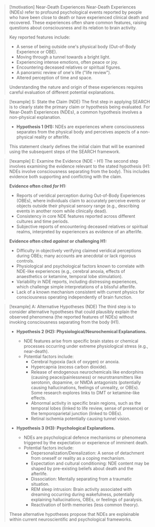 > [!motivation] Near-Death Experiences
> Near-Death Experiences (NDEs) refer to profound psychological events reported by people who have been close to death or have experienced clinical death and recovered. These experiences often share common features, raising questions about consciousness and its relation to brain activity.
>
> Key reported features include:
> - A sense of being outside one's physical body (Out-of-Body Experience or OBE).
> - Moving through a tunnel towards a bright light.
> - Experiencing intense emotions, often peace or joy.
> - Encountering deceased relatives or spiritual figures.
> - A panoramic review of one's life ("life review").
> - Altered perception of time and space.
>
> Understanding the nature and origin of these experiences requires careful evaluation of different potential explanations.

> [!example] S: State the Claim (NDE)
> The first step in applying SEARCH is to clearly state the primary claim or hypothesis being evaluated. For Near-Death Experiences (NDEs), a common hypothesis involves a non-physical explanation.
>
> * **Hypothesis 1 (H1):** NDEs are experiences where consciousness separates from the physical body and perceives aspects of a non-physical reality or afterlife.
>
> This statement clearly defines the initial claim that will be examined using the subsequent steps of the SEARCH framework.

> [!example] E: Examine the Evidence (NDE - H1)
> The second step involves examining the evidence relevant to the stated hypothesis (H1: NDEs involve consciousness separating from the body). This includes evidence both supporting and conflicting with the claim.
>
> **Evidence often cited *for* H1:**
> - Reports of veridical perception during Out-of-Body Experiences (OBEs), where individuals claim to accurately perceive events or objects outside their physical sensory range (e.g., describing events in another room while clinically dead).
> - Consistency in core NDE features reported across different cultures and time periods.
> - Subjective reports of encountering deceased relatives or spiritual realms, interpreted by experiencers as evidence of an afterlife.
>
> **Evidence often cited *against* or challenging H1:**
> - Difficulty in objectively verifying claimed veridical perceptions during OBEs; many accounts are anecdotal or lack rigorous controls.
> - Physiological and psychological factors known to correlate with NDE-like experiences (e.g., cerebral anoxia, effects of anaesthetics or ketamine, temporal lobe stimulation).
> - Variability in NDE reports, including distressing experiences, which challenge simple interpretations of a blissful afterlife.
> - Lack of a known mechanism consistent with current physics for consciousness operating independently of brain function.

> [!example] A: Alternative Hypotheses (NDE)
> The third step is to consider alternative hypotheses that could plausibly explain the observed phenomena (the reported features of NDEs) without invoking consciousness separating from the body (H1).
>
> * **Hypothesis 2 (H2): Physiological/Neurochemical Explanations.**
>     * NDE features arise from specific brain states or chemical processes occurring under extreme physiological stress (e.g., near-death).
>     * Potential factors include:
>         * Cerebral hypoxia (lack of oxygen) or anoxia.
>         * Hypercapnia (excess carbon dioxide).
>         * Release of endogenous neurochemicals like endorphins (causing peace/painlessness) or neurotransmitters like serotonin, dopamine, or NMDA antagonists (potentially causing hallucinations, feelings of unreality, or OBEs). Some research explores links to DMT or ketamine-like effects.
>         * Abnormal activity in specific brain regions, such as the temporal lobes (linked to life review, sense of presence) or the temporoparietal junction (linked to OBEs).
>         * Retinal ischemia potentially causing tunnel vision.
>
> * **Hypothesis 3 (H3): Psychological Explanations.**
>     * NDEs are psychological defence mechanisms or phenomena triggered by the expectation or experience of imminent death.
>     * Potential factors include:
>         * Depersonalization/Derealization: A sense of detachment from oneself or reality as a coping mechanism.
>         * Expectation and cultural conditioning: NDE content may be shaped by pre-existing beliefs about death and the afterlife.
>         * Dissociation: Mentally separating from a traumatic situation.
>         * REM sleep intrusion: Brain activity associated with dreaming occurring during wakefulness, potentially explaining hallucinations, OBEs, or feelings of paralysis.
>         * Reactivation of birth memories (less common theory).
>
> These alternative hypotheses propose that NDEs are explainable within current neuroscientific and psychological frameworks.